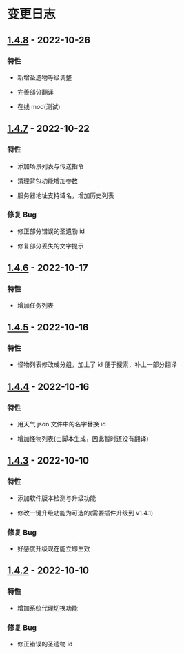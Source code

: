 # 变更日志

## [1.4.8] - 2022-10-26

### 特性

- 新增圣遗物等级调整

- 完善部分翻译

- 在线 mod(测试)

## [1.4.7] - 2022-10-22

### 特性

- 添加场景列表与传送指令

- 清理背包功能增加参数

- 服务器地址支持域名，增加历史列表

### 修复 Bug

- 修正部分错误的圣遗物 id

- 修复部分丢失的文字提示

## [1.4.6] - 2022-10-17

### 特性

- 增加任务列表

## [1.4.5] - 2022-10-16

### 特性

- 怪物列表修改成分组，加上了 id 便于搜索，补上一部分翻译

## [1.4.4] - 2022-10-16

### 特性

- 用天气 json 文件中的名字替换 id

- 增加怪物列表(由脚本生成，因此暂时还没有翻译)

## [1.4.3] - 2022-10-10

### 特性

- 添加软件版本检测与升级功能

- 修改一键升级功能为可选的(需要插件升级到 v1.4.1)

### 修复 Bug

- 好感度升级现在能立即生效

## [1.4.2] - 2022-10-10

### 特性

- 增加系统代理切换功能

### 修复 Bug

- 修正错误的圣遗物 id

[1.4.8]: https://github.com/jianxingxuejian/grasscutter-tools/compare/v1.4.7...v1.4.8
[1.4.7]: https://github.com/jianxingxuejian/grasscutter-tools/compare/v1.4.6...v1.4.7
[1.4.6]: https://github.com/jianxingxuejian/grasscutter-tools/compare/v1.4.5...v1.4.6
[1.4.5]: https://github.com/jianxingxuejian/grasscutter-tools/compare/v1.4.4...v1.4.5
[1.4.4]: https://github.com/jianxingxuejian/grasscutter-tools/compare/v1.4.3...v1.4.4
[1.4.3]: https://github.com/jianxingxuejian/grasscutter-tools/compare/v1.4.2...v1.4.3
[1.4.2]: https://github.com/jianxingxuejian/grasscutter-tools/releases/tag/v1.4.2
